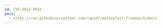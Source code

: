 ```yaml
---
id: CVE-2012-4914
pocs:
  - https://raw.githubusercontent.com/rapid7/metasploit-framework/master/modules/exploits/windows/fileformat/coolpdf_image_stream_bof.rb
---
```

